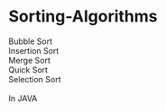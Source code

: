 # Sorting-Algorithms
Bubble Sort<br>
Insertion Sort<br>
Merge Sort<br>
Quick Sort<br>
Selection Sort<br>
<br>
In JAVA
